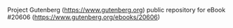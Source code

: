 Project Gutenberg (https://www.gutenberg.org) public repository for eBook #20606 (https://www.gutenberg.org/ebooks/20606)
